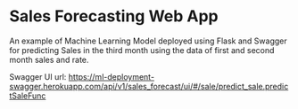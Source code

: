 # Sales Forecasting Web App
An example of Machine Learning Model deployed using Flask and Swagger for predicting Sales in the third month using the data of first and second month sales and rate.

Swagger UI url: https://ml-deployment-swagger.herokuapp.com/api/v1/sales_forecast/ui/#/sale/predict_sale.predictSaleFunc
